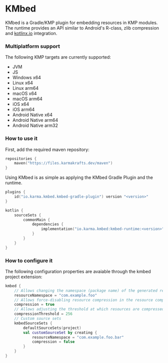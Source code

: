# KMbed

KMbed is a Gradle/KMP plugin for embedding resources in KMP modules.  
The runtime provides an API similar to Android's R-class, zlib compression and [kotlinx.io](https://github.com/Kotlin/kotlinx-io) integration.

### Multiplatform support

The following KMP targets are currently supported:
* JVM
* JS
* Windows x64
* Linux x64
* Linux arm64
* macOS x64
* macOS arm64
* iOS x64
* iOS arm64
* Android Native x64
* Android Native arm64
* Android Native arm32

### How to use it

First, add the required maven repository:

```kotlin
repositories {
    maven("https://files.karmakrafts.dev/maven")
}
```

Using KMbed is as simple as applying the KMbed Gradle Plugin and the runtime.

```kotlin
plugins {
    id("io.karma.kmbed.kmbed-gradle-plugin") version "<version>"
}

kotlin {
    sourceSets {
        commonMain {
            dependencies {
                implementation("io.karma.kmbed:kmbed-runtime:<version>")
            }
        }
    }
}
```

### How to configure it

The following configuration properties are avaiable through the kmbed project extension:

```kotlin
kmbed {
    // Allows changing the namespace (package name) of the generated resources for the current module
    resourceNamespace = "com.example.foo"
    // Allows force-disabling resource compression in the resource compiler
    compression = true
    // Allows adjusting the threshold at which resources are compressed (in bytes)
    compressionThreshold = 256
    // Custom source sets
    kmbedSourceSets {
        defaultSourceSets(project)
        val customSourceSet by creating {
            resourceNamespace = "com.example.foo.bar"
            compression = false
        }
    }
}
```